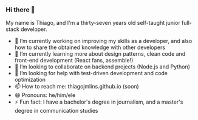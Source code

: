 ### Hi there 👋

My name is Thiago, and I'm a thirty-seven years old self-taught junior full-stack developer. 

- 🔭 I’m currently working on improving my skills as a developer, and also how to share the obtained knowledge with other developers
- 🌱 I’m currently learning more about design patterns, clean code and front-end development (React fans, assemble!)
- 👯 I’m looking to collaborate on backend projects (Node.js and Python)
- 🤔 I’m looking for help with test-driven development and code optimization
- 📫 How to reach me: thiagojmlins.github.io (soon)
- 😄 Pronouns: he/him/ele
- ⚡ Fun fact: I have a bachelor's degree in journalism, and a master's degree in communication studies
